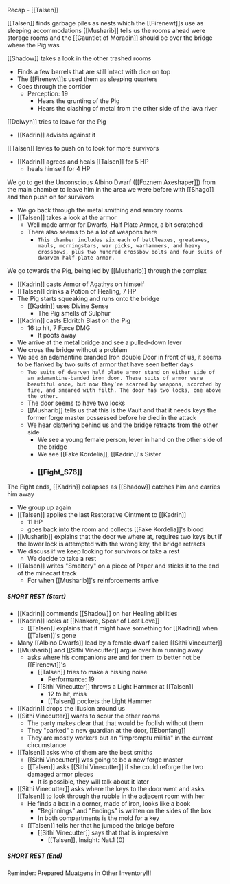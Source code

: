 Recap - [[Talsen]]

[[Talsen]] finds garbage piles as nests which the [[Firenewt]]s use as sleeping accommodations
[[Musharib]] tells us the rooms ahead were storage rooms and the [[Gauntlet of Moradin]] should be over the bridge where the Pig was

[[Shadow]] takes a look in the other trashed rooms
- Finds a few barrels that are still intact with dice on top
- The [[Firenewt]]s used them as sleeping quarters
- Goes through the corridor
	- Perception: 19
		- Hears the grunting of the Pig
		- Hears the clashing of metal from the other side of the lava river

[[Delwyn]] tries to leave for the Pig
- [[Kadrin]] advises against it

[[Talsen]] levies to push on to look for more survivors
- [[Kadrin]] agrees and heals [[Talsen]] for 5 HP
	- heals himself for 4 HP

We go to get the Unconscious Albino Dwarf ([[Foznem Axeshaper]]) from the main chamber to leave him in the area we were before with [[Shago]] and then push on for survivors
- We go back through the metal smithing and armory rooms
- [[Talsen]] takes a look at the armor
	- Well made armor for Dwarfs, Half Plate Armor, a bit scratched
	- There also seems to be a lot of weapons here
		- `This chamber includes six each of battleaxes, greataxes, mauls, morningstars, war picks, warhammers, and heavy crossbows, plus two hundred crossbow bolts and four suits of dwarven half-plate armor.`

We go towards the Pig, being led by [[Musharib]] through the complex
- [[Kadrin]] casts Armor of Agathys on himself
- [[Talsen]] drinks a Potion of Healing, 7 HP
- The Pig starts squeaking and runs onto the bridge
	- [[Kadrin]] uses Divine Sense
		- The Pig smells of Sulphur
- [[Kadrin]] casts Eldritch Blast on the Pig
	- 16 to hit, 7 Force DMG
		- It poofs away
- We arrive at the metal bridge and see a pulled-down lever
- We cross the bridge without a problem
- We see an adamantine branded Iron double Door in front of us, it seems to be flanked by two suits of armor that have seen better days
	- `Two suits of dwarven half plate armor stand on either side of an adamantine-banded iron door. These suits of armor were beautiful once, but now they’re scarred by weapons, scorched by fire, and smeared with filth. The door has two locks, one above the other.`
	- The door seems to have two locks
	- [[Musharib]] tells us that this is the Vault and that it needs keys the former forge master possessed before he died in the attack
	- We hear clattering behind us and the bridge retracts from the other side
		- We see a young female person, lever in hand on the other side of the bridge
		- We see [[Fake Kordelia]], [[Kadrin]]'s Sister
		- ### [[Fight_S76]]

The Fight ends, [[Kadrin]] collapses as [[Shadow]] catches him and carries him away
- We group up again
- [[Talsen]] applies the last Restorative Ointment to [[Kadrin]]
	- 11 HP
	- goes back into the room and collects [[Fake Kordelia]]'s blood
- [[Musharib]] explains that the door we where at, requires two keys but if the lower lock is attempted with the wrong key, the bridge retracts
- We discuss if we keep looking for survivors or take a rest
	- We decide to take a rest
- [[Talsen]] writes "Smeltery" on a piece of Paper and sticks it to the end of the minecart track
	- For when [[Musharib]]'s reinforcements arrive

##### SHORT REST (Start)
- [[Kadrin]] commends [[Shadow]] on her Healing abilities
- [[Kadrin]] looks at [[Nankore, Spear of Lost Love]]
	- [[Talsen]] explains that it might have something for [[Kadrin]] when [[Talsen]]'s gone
- Many [[Albino Dwarfs]] lead by a female dwarf called [[Sithi Vinecutter]]
- [[Musharib]] and [[Sithi Vinecutter]] argue over him running away
	- asks where his companions are and for them to better not be [[Firenewt]]'s
		- [[Talsen]] tries to make a hissing noise
			- Performance: 19
		- [[Sithi Vinecutter]] throws a Light Hammer at [[Talsen]]
			- 12 to hit, miss
			- [[Talsen]] pockets the Light Hammer
- [[Kadrin]] drops the Illusion around us
- [[Sithi Vinecutter]] wants to scour the other rooms
	- The party makes clear that that would be foolish without them
	- They "parked" a new guardian at the door, [[Ebonfang]]
	- They are mostly workers but an "impromptu militia" in the current circumstance
- [[Talsen]] asks who of them are the best smiths
	- [[Sithi Vinecutter]] was going to be a new forge master
	- [[Talsen]] asks [[Sithi Vinecutter]] if she could reforge the two damaged armor pieces
		- It is possible, they will talk about it later
- [[Sithi Vinecutter]] asks where the keys to the door went and asks [[Talsen]] to look through the rubble in the adjacent room with her
	- He finds a box in a corner, made of iron, looks like a book
		- "Beginnings" and "Endings" is written on the sides of the box
		- In both compartments is the mold for a key
	- [[Talsen]] tells her that he jumped the bridge before
		- [[Sithi Vinecutter]] says that that is impressive
			- [[Talsen]], Insight: Nat.1 (0)

##### SHORT REST (End)

Reminder: Prepared Muatgens in Other Inventory!!!